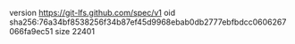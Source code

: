 version https://git-lfs.github.com/spec/v1
oid sha256:76a34bf8538256f34b87ef45d9968ebab0db2777ebfbdcc0606267066fa9ec51
size 22401
